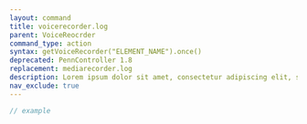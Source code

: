 ```yaml
---
layout: command
title: voicerecorder.log
parent: VoiceReocrder
command_type: action
syntax: getVoiceRecorder("ELEMENT_NAME").once()
deprecated: PennController 1.8
replacement: mediarecorder.log
description: Lorem ipsum dolor sit amet, consectetur adipiscing elit, sed do eiusmod tempor incididunt ut labore et dolore magna aliqua. Ut enim ad minim veniam, quis nostrud exercitation ullamco laboris nisi ut aliquip ex ea commodo consequat.
nav_exclude: true
---
```


```javascript
// example
```
